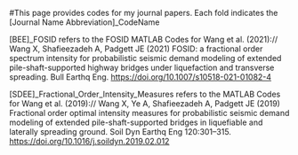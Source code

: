 #This page provides codes for my journal papers. Each fold indicates the [Journal Name Abbreviation]_CodeName

[BEE]_FOSID refers to the FOSID MATLAB Codes for Wang et al. (2021)://
Wang X, Shafieezadeh A, Padgett JE (2021) FOSID: a fractional order spectrum intensity for probabilistic seismic demand modeling of extended pile-shaft-supported highway bridges under liquefaction and transverse spreading. Bull Earthq Eng. https://doi.org/10.1007/s10518-021-01082-4


[SDEE]_Fractional_Order_Intensity_Measures refers to the MATLAB Codes for Wang et al. (2019)://
Wang X, Ye A, Shafieezadeh A, Padgett JE (2019) Fractional order optimal intensity measures for probabilistic seismic demand modeling of extended pile-shaft-supported bridges in liquefiable and laterally spreading ground. Soil Dyn Earthq Eng 120:301–315. https://doi.org/10.1016/j.soildyn.2019.02.012

